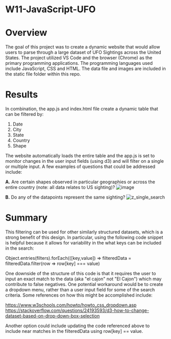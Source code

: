 # W11-JavaScript-UFO

# Overview
The goal of this project was to create a dynamic website that would allow users to parse through a large dataset of UFO Sightings across the United States. The project utilized VS Code and the browser (Chrome) as the primary programming applications. The programming languages used include JavaScript, CSS and HTML. The data file and images are included in the static file folder within this repo. 

# Results
In combination, the app.js and index.html file create a dynamic table that can be filtered by:
1. Date
2. City
3. State
4. Country
5. Shape

The website automatically loads the entire table and the app.js is set to monitor changes in the user input fields (using d3) and will filter on a single or multiple input. A few examples of questions that could be addressed include:

****A.**** Are certain shapes observed in particular geographies or across the entire country (note: all data relates to US sighting)? 
![image](https://user-images.githubusercontent.com/81983110/124404311-69d55e80-dd08-11eb-96d7-54c9685d7c8a.png)

****B.**** Do any of the datapoints represent the same sighting?
![z_single_search](https://user-images.githubusercontent.com/81983110/124404426-e49e7980-dd08-11eb-88c7-cd2074ff8acb.png)

# Summary
This filtering can be used for other similarly structured datasets, which is a strong benefit of this design. In particular, using the following code snippet is helpful because it allows for variability in the what keys can be included in the search:

Object.entries(filters).forEach(([key,value]) => filteredData = filteredData.filter(row => row[key] === value)

One downside of the structure of this code is that it requires the user to input an exact match to the data (aka "el cajon" not "El Cajon") which may contribute to false negatives. One potential workaround would be to create a dropdown menu, rather than a user input field for some of the search criteria. Some references on how this might be accomplished include:

https://www.w3schools.com/howto/howto_css_dropdown.asp
https://stackoverflow.com/questions/24193593/d3-how-to-change-dataset-based-on-drop-down-box-selection

Another option could include updating the code referenced above to include near matches in the filteredData using row[key] == value.


